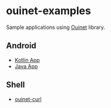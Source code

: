 # ouinet-examples
Sample applications using [Ouinet](https://github.com/equalitie/ouinet) library.

## Android

* [Kotlin App](android/kotlin/README.md)
* [Java App](android/java/README.md)

## Shell

* [ouinet-curl](shell/ouinet-curl/README.md)
